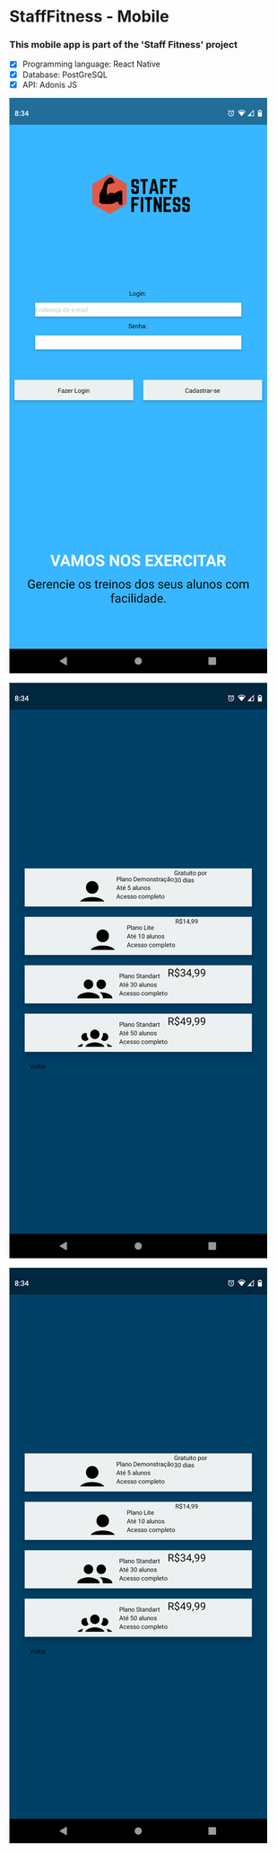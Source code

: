 # StaffFitness - Mobile 

### This mobile app is part of the 'Staff Fitness' project

- [X] Programming language: React Native
- [X] Database: PostGreSQL
- [X] API: Adonis JS

![Display Login](https://github.com/ClaudioV05/StaffFitness_Mobile/blob/dev/Doc/Assets/Dislpay_%20login.png)

![Plan Choice](https://github.com/ClaudioV05/StaffFitness_Mobile/blob/dev/Doc/Assets/Display_%20plan%20choice%202.png)

![Plan Choice 2](https://github.com/ClaudioV05/StaffFitness_Mobile/blob/dev/Doc/Assets/Display_%20plan%20choice%202.png)
